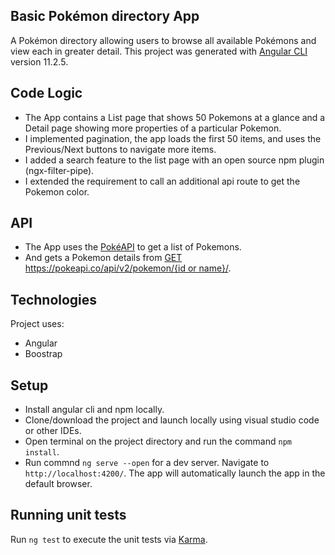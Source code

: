 ## Basic Pokémon directory App

A Pokémon directory allowing users to browse all available Pokémons and view each in greater detail.
This project was generated with [Angular CLI](https://github.com/angular/angular-cli) version 11.2.5.
	

## Code Logic

* The App contains a List page that shows 50 Pokemons at a glance and a Detail page showing more properties of a particular Pokemon. 
* I implemented pagination, the app loads the first 50 items, and uses the Previous/Next buttons to navigate more items. 
* I added a search feature to the list page with an open source npm plugin (ngx-filter-pipe).
* I extended the requirement to call an additional api route to get the Pokemon color.
 

## API

* The App uses the [PokéAPI](https://pokeapi.co/docs/v2) to get a list of Pokemons.
* And gets a Pokemon details from [GET https://pokeapi.co/api/v2/pokemon/{id or name}/](https://pokeapi.co/docs/v2#pokemon).

    
## Technologies

Project uses:
* Angular
* Boostrap


## Setup

- Install angular cli and npm locally.
- Clone/download the project and launch locally using visual studio code or other IDEs.
- Open terminal on the project directory and run the command `npm install`.
- Run commnd `ng serve --open` for a dev server. Navigate to `http://localhost:4200/`. The app will automatically launch the app in the default browser.


## Running unit tests

Run `ng test` to execute the unit tests via [Karma](https://karma-runner.github.io).

